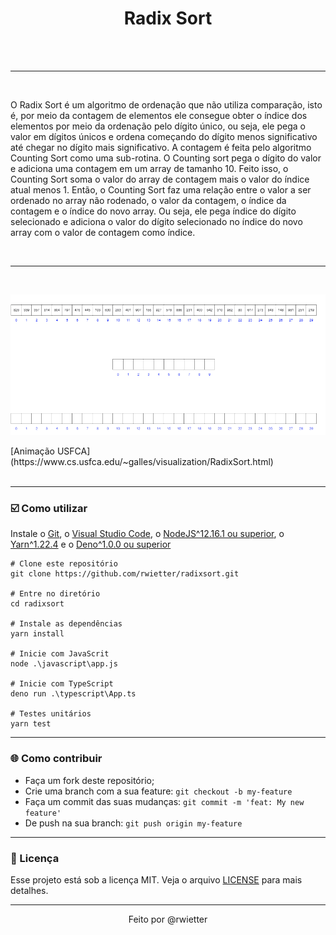 <h1 align="center">
  <bold>Radix Sort</bold>
</h1>

<br/>

<br/>
<hr/>
<br/>

<p>O Radix Sort é um algoritmo de ordenação que não utiliza comparação, isto é, por meio da contagem de elementos ele consegue obter o índice dos elementos por meio da ordenação pelo dígito único, ou seja, ele pega o valor em dígitos únicos e ordena começando do dígito menos significativo até chegar no dígito mais significativo. A contagem é feita pelo algoritmo Counting Sort como uma sub-rotina. O Counting sort pega o dígito do valor e adiciona uma contagem em um array de tamanho 10. Feito isso, o Counting Sort soma o valor do array de contagem mais o valor do índice atual menos 1. Então, o Counting Sort faz uma relação entre o valor a ser ordenado no array não rodenado, o valor da contagem, o índice da contagem e o índice do novo array. Ou seja, ele pega índice do dígito selecionado e adiciona o valor do dígito selecionado no índice do novo array com o valor de contagem como índice.</p>

<br/>
<hr/>
<br/>

<p align="center">
  <img src="./assets/gif/radix.gif">
</p>
[Animação USFCA](https://www.cs.usfca.edu/~galles/visualization/RadixSort.html)


<br/>
<br/>
<hr/>

<h3> ☑️ Como utilizar </h3>

Instale o [Git](https://git-scm.com/downloads), o [Visual Studio Code](https://code.visualstudio.com/), o [NodeJS^12.16.1 ou superior](https://nodejs.org/en/), o [Yarn^1.22.4](https://yarnpkg.com/) e o [Deno^1.0.0 ou superior](https://deno.land/)

```shell
# Clone este repositório
git clone https://github.com/rwietter/radixsort.git

# Entre no diretório
cd radixsort

# Instale as dependências
yarn install

# Inicie com JavaScrit
node .\javascript\app.js

# Inicie com TypeScript
deno run .\typescript\App.ts

# Testes unitários
yarn test

```

<hr/>

### 🌐 Como contribuir
- Faça um fork deste repositório;
- Crie uma branch com a sua feature: `git checkout -b my-feature`
- Faça um commit das suas mudanças: `git commit -m 'feat: My new feature'`
- De push na sua branch: `git push origin my-feature`

<hr/>

### 📝 Licença

Esse projeto está sob a licença MIT. Veja o arquivo [LICENSE](LICENSE) para mais detalhes.

<hr/>

<p align="center">
  <bold>Feito por @rwietter</bold>
</p>
